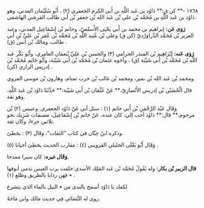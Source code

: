 ١٧٦٨ -** كن ق:** دَاوُد بن عَبد اللَّهِ بن أَبي الكرم الجعفري (٢) ، أَبُو سُلَيْمان المدني، وهو دَاوُد بن عَبد اللَّهِ بن مُحَمَّد بْن علي بْن عَبد الله بْن جعفر بْن أَبي طالب القرشي الهاشمي.

**رَوَى عَن:** إبراهيم بن محمد بن أَبي يَحْيَى الأَسلميّ، وحاتم بْن إِسْمَاعِيل المدني، وعبد العزيز بْن مُحَمَّد الدَّراوَرْدِيّ (كن ق) وعلي بْن عُبَيد اللَّهِ بْن مُحَمَّد بْن عُمَر بْنِ عَلِيِّ بْنِ أَبي طالب، ومالك بْن أنس (ق) .

**رَوَى عَنه:** إِبْرَاهِيم بْن المنذر الحزامي (٣) والحسن بْن عَلِيِّ بْنعفان العامري، وأَبُو بَكْر عَبد اللَّهِ بْن مُحَمَّد بْن أَبي شَيْبَة (ق) ، وأخوه عثمان بْن مُحَمَّد بْن أَبي شَيْبَة، وأَبُو حَاتِم مُحَمَّد بْن إدريس الرازي (كن) .

ومحمد بْن عَبد الله بْن نمير، ومحمد بْن غالب بْن حرب تمتام، وهارون بْن موسى الفروي.

قال الْحُسَيْن بْن إدريس الأَنْصارِيّ،** عَنْ عُثْمَان بْن أَبي شَيْبَة:** حَدَّثَنَا دَاوُد بْن عَبد اللَّهِ، وهو ثقة.

وَقَال عَبْد الرَّحْمَنِ بْن أَبي حاتم (١) : سئل أبي عَنْ دَاوُد الجعفري, وعبيس (٢) بْن مرحوم،** قال:** دَاوُد أحب إلي، كان عنده، عَنْ حاتم بْن إِسْمَاعِيلَ، مصنفات شَرِيك نحو ثلاثين جزءا، وكان ثقة.

وذكره ابنُ حِبَّان في كتاب "الثقات"، وَقَال (٣) : يخطئ.

وَقَال أَبُو يَعْلَى الخليلي القزويني (٤) : مقارب الحديث يخطئ أحيانا (٥) .

**وَقَال غيره:** كان سيرا ممدحا.

**قال الزبير بْن بكار:** وله يَقُولُ مُحَمَّد بْن عَبد المَلِك الأسدي:حلفت برب العيس تدمى أنوفها • فهن رذايا بالطريق وظلع (١) .

لكفك يا دَاوُد أسمح بالندى من • النيل بالماء الذي يتشرع

روى له النَّسَائي فِي حديث مالك وابن مَاجَهْ.